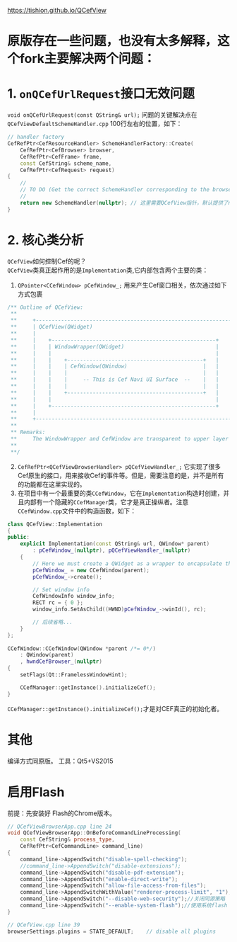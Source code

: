 https://tishion.github.io/QCefView 
# 原版存在一些问题，也没有太多解释，这个fork主要解决两个问题：

# 1. `onQCefUrlRequest`接口无效问题 
`void onQCefUrlRequest(const QString& url);`
问题的关键解决点在 `QCefViewDefaultSchemeHandler.cpp` 100行左右的位置，如下：
```cpp
// handler factory
CefRefPtr<CefResourceHandler> SchemeHandlerFactory::Create(
	CefRefPtr<CefBrowser> browser, 
	CefRefPtr<CefFrame> frame, 
	const CefString& scheme_name, 
	CefRefPtr<CefRequest> request)
{
	// 
	// TO DO (Get the correct SchemeHandler corresponding to the browser)
	// 
	return new SchemeHandler(nullptr); // 这里需要QCefView指针，默认提供了nullptr
}
```

# 2. 核心类分析
`QCefView`如何控制Cef的呢？  
`QCefView`类真正起作用的是`Implementation`类,它内部包含两个主要的类：
1. `QPointer<CCefWindow> pCefWindow_;` 用来产生Cef窗口相关，依次通过如下方式包裹
```cpp
/** Outline of QCefView:
 **
 **		+--------------------------------------------------------------+
 **		| QCefView(QWidget)                                            |
 **		|  						                                       |
 **		|    +----------------------------------------------------+    |
 **		|    | WindowWrapper(QWidget)                             |    |
 **		|    |                                                    |    |
 **		|    |    +-------------------------------------------+   |    |
 **		|    |	  | CefWindow(QWindow)                        |   |    |
 **		|    |	  |					                          |   |    |
 **		|    |	  |  	-- This is Cef Navi UI Surface  --    |   |    |
 **		|    |	  |					                          |   |    |
 **		|    |	  +-------------------------------------------+   |    |
 **		|    |                                                    |    |
 **		|    +----------------------------------------------------+    |
 **		|                                                              |
 **		+--------------------------------------------------------------+
 **
 **	Remarks:
 **		The WindowWrapper and CefWindow are transparent to upper layer user.
 **
 **/
```
2. `CefRefPtr<QCefViewBrowserHandler> pQCefViewHandler_;` 它实现了很多Cef原生的接口，用来接收Cef的事件等。但是，需要注意的是，并不是所有的功能都在这里实现的。  
3. 在项目中有一个最重要的类`CCefWindow`，它在`Implementation`构造时创建，并且内部有一个隐藏的`CCefManager`类，它才是真正操纵者。注意`CCefWindow.cpp`文件中的构造函数，如下：  
```cpp
class QCefView::Implementation
{
public:
	explicit Implementation(const QString& url, QWindow* parent)
		: pCefWindow_(nullptr), pQCefViewHandler_(nullptr)
	{
		// Here we must create a QWidget as a wrapper to encapsulate the QWindow
		pCefWindow_ = new CCefWindow(parent);
		pCefWindow_->create();

		// Set window info
		CefWindowInfo window_info;
		RECT rc = { 0 };
		window_info.SetAsChild((HWND)pCefWindow_->winId(), rc);

		// 后续省略...
	}
};
		
CCefWindow::CCefWindow(QWindow *parent /*= 0*/)
	: QWindow(parent)
	, hwndCefBrowser_(nullptr)
{
	setFlags(Qt::FramelessWindowHint);

	CCefManager::getInstance().initializeCef();
}
```

`CCefManager::getInstance().initializeCef();`才是对CEF真正的初始化者。  

# 其他
编译方式同原版。
工具：Qt5+VS2015

# 启用Flash
前提：先安装好 Flash的Chrome版本。 
```cpp
// QCefViewBrowserApp.cpp line 24
void QCefViewBrowserApp::OnBeforeCommandLineProcessing(
	const CefString& process_type, 
	CefRefPtr<CefCommandLine> command_line)
{
	command_line->AppendSwitch("disable-spell-checking");
	//command_line->AppendSwitch("disable-extensions");
	command_line->AppendSwitch("disable-pdf-extension");
	command_line->AppendSwitch("enable-direct-write");
	command_line->AppendSwitch("allow-file-access-from-files");
	command_line->AppendSwitchWithValue("renderer-process-limit", "1");
	command_line->AppendSwitch("--disable-web-security");//关闭同源策略
	command_line->AppendSwitch("--enable-system-flash");//使用系统flash
}

// QCefView.cpp line 39
browserSettings.plugins = STATE_DEFAULT;	// disable all plugins
```

